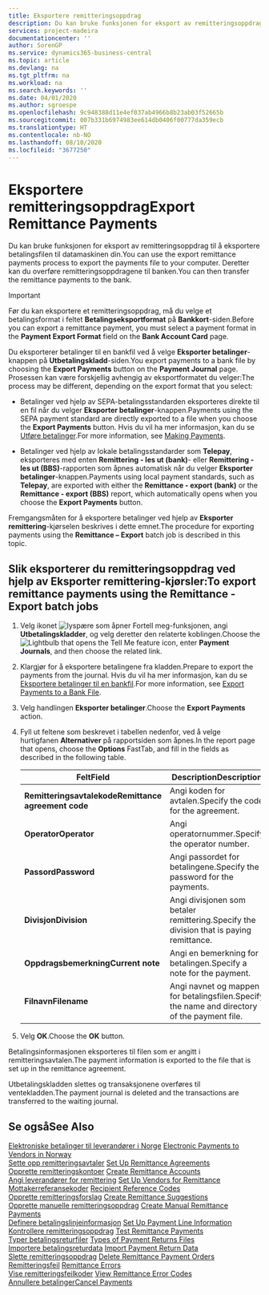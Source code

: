 ```yaml
---
title: Eksportere remitteringsoppdrag
description: Du kan bruke funksjonen for eksport av remitteringsoppdrag til å eksportere betalingsfilen til datamaskinen din.
services: project-madeira
documentationcenter: ''
author: SorenGP
ms.service: dynamics365-business-central
ms.topic: article
ms.devlang: na
ms.tgt_pltfrm: na
ms.workload: na
ms.search.keywords: ''
ms.date: 04/01/2020
ms.author: sgroespe
ms.openlocfilehash: 9c948388d11e4ef037ab4966b8b23ab03f52665b
ms.sourcegitcommit: 007b331b6974983ee614db0406f00777da359ecb
ms.translationtype: HT
ms.contentlocale: nb-NO
ms.lasthandoff: 08/10/2020
ms.locfileid: "3677250"
---
```

# <a name="export-remittance-payments"></a><span data-ttu-id="3d7da-103">Eksportere remitteringsoppdrag</span><span class="sxs-lookup"><span data-stu-id="3d7da-103">Export Remittance Payments</span></span>
<span data-ttu-id="3d7da-104">Du kan bruke funksjonen for eksport av remitteringsoppdrag til å eksportere betalingsfilen til datamaskinen din.</span><span class="sxs-lookup"><span data-stu-id="3d7da-104">You can use the export remittance payments process to export the payments file to your computer.</span></span> <span data-ttu-id="3d7da-105">Deretter kan du overføre remitteringsoppdragene til banken.</span><span class="sxs-lookup"><span data-stu-id="3d7da-105">You can then transfer the remittance payments to the bank.</span></span>  

> [!IMPORTANT]  
>  <span data-ttu-id="3d7da-106">Før du kan eksportere et remitteringsoppdrag, må du velge et betalingsformat i feltet **Betalingseksportformat** på **Bankkort**-siden.</span><span class="sxs-lookup"><span data-stu-id="3d7da-106">Before you can export a remittance payment, you must select a payment format in the **Payment Export Format** field on the **Bank Account Card** page.</span></span>  

<span data-ttu-id="3d7da-107">Du eksporterer betalinger til en bankfil ved å velge **Eksporter betalinger**-knappen på **Utbetalingskladd**-siden.</span><span class="sxs-lookup"><span data-stu-id="3d7da-107">You export payments to a bank file by choosing the **Export Payments** button on the **Payment Journal** page.</span></span> <span data-ttu-id="3d7da-108">Prosessen kan være forskjellig avhengig av eksportformatet du velger:</span><span class="sxs-lookup"><span data-stu-id="3d7da-108">The process may be different, depending on the export format that you select:</span></span>  

- <span data-ttu-id="3d7da-109">Betalinger ved hjelp av SEPA-betalingsstandarden eksporteres direkte til en fil når du velger **Eksporter betalinger**-knappen.</span><span class="sxs-lookup"><span data-stu-id="3d7da-109">Payments using the SEPA payment standard are directly exported to a file when you choose the **Export Payments** button.</span></span> <span data-ttu-id="3d7da-110">Hvis du vil ha mer informasjon, kan du se [Utføre betalinger](../../payables-make-payments.md).</span><span class="sxs-lookup"><span data-stu-id="3d7da-110">For more information, see [Making Payments](../../payables-make-payments.md).</span></span>  

- <span data-ttu-id="3d7da-111">Betalinger ved hjelp av lokale betalingsstandarder som **Telepay**, eksporteres med enten **Remittering - les ut (bank)**- eller **Remittering - les ut (BBS)**-rapporten som åpnes automatisk når du velger **Eksporter betalinger**-knappen.</span><span class="sxs-lookup"><span data-stu-id="3d7da-111">Payments using local payment standards, such as **Telepay**, are exported with either the **Remittance - export (bank)** or the **Remittance - export (BBS)** report, which automatically opens when you choose the **Export Payments** button.</span></span>  

<span data-ttu-id="3d7da-112">Fremgangsmåten for å eksportere betalinger ved hjelp av **Eksporter remittering**-kjørselen beskrives i dette emnet.</span><span class="sxs-lookup"><span data-stu-id="3d7da-112">The procedure for exporting payments using the **Remittance – Export** batch job is described in this topic.</span></span>  

## <a name="to-export-remittance-payments-using-the-remittance---export-batch-jobs"></a><span data-ttu-id="3d7da-113">Slik eksporterer du remitteringsoppdrag ved hjelp av Eksporter remittering-kjørsler:</span><span class="sxs-lookup"><span data-stu-id="3d7da-113">To export remittance payments using the Remittance - Export batch jobs</span></span>  

1.  <span data-ttu-id="3d7da-114">Velg ikonet ![lyspære som åpner Fortell meg-funksjonen](../../media/ui-search/search_small.png "Fortell hva du vil gjøre"), angi **Utbetalingskladder**, og velg deretter den relaterte koblingen.</span><span class="sxs-lookup"><span data-stu-id="3d7da-114">Choose the ![Lightbulb that opens the Tell Me feature](../../media/ui-search/search_small.png "Tell me what you want to do") icon, enter **Payment Journals**, and then choose the related link.</span></span>  
2.  <span data-ttu-id="3d7da-115">Klargjør for å eksportere betalingene fra kladden.</span><span class="sxs-lookup"><span data-stu-id="3d7da-115">Prepare to export the payments from the journal.</span></span> <span data-ttu-id="3d7da-116">Hvis du vil ha mer informasjon, kan du se [Eksportere betalinger til en bankfil](../../finance-make-payments-with-bank-data-conversion-service-or-sepa-credit-transfer.md#exporting-payments-to-a-bank-file).</span><span class="sxs-lookup"><span data-stu-id="3d7da-116">For more information, see [Export Payments to a Bank File](../../finance-make-payments-with-bank-data-conversion-service-or-sepa-credit-transfer.md#exporting-payments-to-a-bank-file).</span></span>  
3.  <span data-ttu-id="3d7da-117">Velg handlingen **Eksporter betalinger**.</span><span class="sxs-lookup"><span data-stu-id="3d7da-117">Choose the **Export Payments** action.</span></span>  
4.  <span data-ttu-id="3d7da-118">Fyll ut feltene som beskrevet i tabellen nedenfor, ved å velge hurtigfanen **Alternativer** på rapportsiden som åpnes.</span><span class="sxs-lookup"><span data-stu-id="3d7da-118">In the report page that opens, choose the **Options** FastTab, and fill in the fields as described in the following table.</span></span>  

    |<span data-ttu-id="3d7da-119">Felt</span><span class="sxs-lookup"><span data-stu-id="3d7da-119">Field</span></span>|<span data-ttu-id="3d7da-120">Description</span><span class="sxs-lookup"><span data-stu-id="3d7da-120">Description</span></span>|  
    |---------------------------------|---------------------------------------|  
    |<span data-ttu-id="3d7da-121">**Remitteringsavtalekode**</span><span class="sxs-lookup"><span data-stu-id="3d7da-121">**Remittance agreement code**</span></span>|<span data-ttu-id="3d7da-122">Angi koden for avtalen.</span><span class="sxs-lookup"><span data-stu-id="3d7da-122">Specify the code for the agreement.</span></span>|  
    |<span data-ttu-id="3d7da-123">**Operator**</span><span class="sxs-lookup"><span data-stu-id="3d7da-123">**Operator**</span></span>|<span data-ttu-id="3d7da-124">Angi operatornummer.</span><span class="sxs-lookup"><span data-stu-id="3d7da-124">Specify the operator number.</span></span>|  
    |<span data-ttu-id="3d7da-125">**Passord**</span><span class="sxs-lookup"><span data-stu-id="3d7da-125">**Password**</span></span>|<span data-ttu-id="3d7da-126">Angi passordet for betalingene.</span><span class="sxs-lookup"><span data-stu-id="3d7da-126">Specify the password for the payments.</span></span>|  
    |<span data-ttu-id="3d7da-127">**Divisjon**</span><span class="sxs-lookup"><span data-stu-id="3d7da-127">**Division**</span></span>|<span data-ttu-id="3d7da-128">Angi divisjonen som betaler remittering.</span><span class="sxs-lookup"><span data-stu-id="3d7da-128">Specify the division that is paying remittance.</span></span>|  
    |<span data-ttu-id="3d7da-129">**Oppdragsbemerkning**</span><span class="sxs-lookup"><span data-stu-id="3d7da-129">**Current note**</span></span>|<span data-ttu-id="3d7da-130">Angi en bemerkning for betalingen.</span><span class="sxs-lookup"><span data-stu-id="3d7da-130">Specify a note for the payment.</span></span>|  
    |<span data-ttu-id="3d7da-131">**Filnavn**</span><span class="sxs-lookup"><span data-stu-id="3d7da-131">**Filename**</span></span>|<span data-ttu-id="3d7da-132">Angi navnet og mappen for betalingsfilen.</span><span class="sxs-lookup"><span data-stu-id="3d7da-132">Specify the name and directory of the payment file.</span></span>|  

5.  <span data-ttu-id="3d7da-133">Velg **OK**.</span><span class="sxs-lookup"><span data-stu-id="3d7da-133">Choose the **OK** button.</span></span>  

<span data-ttu-id="3d7da-134">Betalingsinformasjonen eksporteres til filen som er angitt i remitteringsavtalen.</span><span class="sxs-lookup"><span data-stu-id="3d7da-134">The payment information is exported to the file that is set up in the remittance agreement.</span></span>  

<span data-ttu-id="3d7da-135">Utbetalingskladden slettes og transaksjonene overføres til ventekladden.</span><span class="sxs-lookup"><span data-stu-id="3d7da-135">The payment journal is deleted and the transactions are transferred to the waiting journal.</span></span>  

## <a name="see-also"></a><span data-ttu-id="3d7da-136">Se også</span><span class="sxs-lookup"><span data-stu-id="3d7da-136">See Also</span></span>  
 <span data-ttu-id="3d7da-137">[Elektroniske betalinger til leverandører i Norge](electronic-payments-to-vendors-in-norway.md) </span><span class="sxs-lookup"><span data-stu-id="3d7da-137">[Electronic Payments to Vendors in Norway](electronic-payments-to-vendors-in-norway.md) </span></span>  
 <span data-ttu-id="3d7da-138">[Sette opp remitteringsavtaler](how-to-set-up-remittance-agreements.md) </span><span class="sxs-lookup"><span data-stu-id="3d7da-138">[Set Up Remittance Agreements](how-to-set-up-remittance-agreements.md) </span></span>  
 <span data-ttu-id="3d7da-139">[Opprette remitteringskontoer](how-to-create-remittance-accounts.md) </span><span class="sxs-lookup"><span data-stu-id="3d7da-139">[Create Remittance Accounts](how-to-create-remittance-accounts.md) </span></span>  
 <span data-ttu-id="3d7da-140">[Angi leverandører for remittering](how-to-set-up-vendors-for-remittance.md) </span><span class="sxs-lookup"><span data-stu-id="3d7da-140">[Set Up Vendors for Remittance](how-to-set-up-vendors-for-remittance.md) </span></span>  
 <span data-ttu-id="3d7da-141">[Mottakerreferansekoder](recipient-reference-codes.md) </span><span class="sxs-lookup"><span data-stu-id="3d7da-141">[Recipient Reference Codes](recipient-reference-codes.md) </span></span>  
 <span data-ttu-id="3d7da-142">[Opprette remitteringsforslag](how-to-create-remittance-suggestions.md) </span><span class="sxs-lookup"><span data-stu-id="3d7da-142">[Create Remittance Suggestions](how-to-create-remittance-suggestions.md) </span></span>  
 <span data-ttu-id="3d7da-143">[Opprette manuelle remitteringsoppdrag](how-to-create-manual-remittance-payments.md) </span><span class="sxs-lookup"><span data-stu-id="3d7da-143">[Create Manual Remittance Payments](how-to-create-manual-remittance-payments.md) </span></span>  
 <span data-ttu-id="3d7da-144">[Definere betalingslinjeinformasjon](how-to-set-up-payment-line-information.md) </span><span class="sxs-lookup"><span data-stu-id="3d7da-144">[Set Up Payment Line Information](how-to-set-up-payment-line-information.md) </span></span>  
 <span data-ttu-id="3d7da-145">[Kontrollere remitteringsoppdrag](how-to-test-remittance-payments.md) </span><span class="sxs-lookup"><span data-stu-id="3d7da-145">[Test Remittance Payments](how-to-test-remittance-payments.md) </span></span>  
 <span data-ttu-id="3d7da-146">[Typer betalingsreturfiler](types-of-payment-returns-files.md) </span><span class="sxs-lookup"><span data-stu-id="3d7da-146">[Types of Payment Returns Files](types-of-payment-returns-files.md) </span></span>  
 <span data-ttu-id="3d7da-147">[Importere betalingsreturdata](how-to-import-payment-return-data.md) </span><span class="sxs-lookup"><span data-stu-id="3d7da-147">[Import Payment Return Data](how-to-import-payment-return-data.md) </span></span>  
 <span data-ttu-id="3d7da-148">[Slette remitteringsoppdrag](how-to-delete-remittance-payment-orders.md) </span><span class="sxs-lookup"><span data-stu-id="3d7da-148">[Delete Remittance Payment Orders](how-to-delete-remittance-payment-orders.md) </span></span>  
 <span data-ttu-id="3d7da-149">[Remitteringsfeil](remittance-errors.md) </span><span class="sxs-lookup"><span data-stu-id="3d7da-149">[Remittance Errors](remittance-errors.md) </span></span>  
 <span data-ttu-id="3d7da-150">[Vise remitteringsfeilkoder](how-to-view-remittance-error-codes.md) </span><span class="sxs-lookup"><span data-stu-id="3d7da-150">[View Remittance Error Codes](how-to-view-remittance-error-codes.md) </span></span>  
 [<span data-ttu-id="3d7da-151">Annullere betalinger</span><span class="sxs-lookup"><span data-stu-id="3d7da-151">Cancel Payments</span></span>](how-to-cancel-payments.md)
